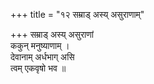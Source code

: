 +++
title = "१२ सम्राड् अस्य् असुराणाम्"

+++
सम्राड् अस्य् असुराणां  
ककुन् मनुष्याणाम् ।  
देवानाम् अर्धभाग् असि  
त्वम् एकवृषो भव ॥